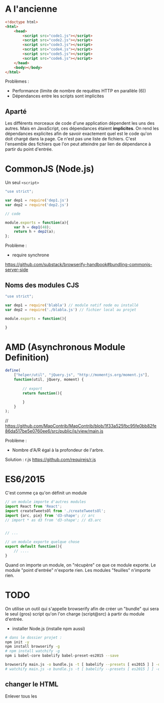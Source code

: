 # A l'ancienne

````html
<!doctype html>
<html>
    <head>
        <script src="code1.js"></script>
        <script src="code2.js"></script>
        <script src="code3.js"></script>
        <script src="code4.js"></script>
        <script src="code5.js"></script>
        <script src="code6.js"></script>
    </head>
    <body></body>
</html>
````

Problèmes :

* Performance (limite de nombre de requêtes HTTP en parallèle (6))
* Dépendances entre les scripts sont implicites

## Aparté

Les différents morceaux de code d'une application dépendent les uns des autres. Mais en JavaScript, ces dépendances étaient **implicites**.
On rend les dépendances explicites afin de savoir exactement quel est le code qu'on doit chargé dans la page.
Ce n'est pas une liste de fichiers. C'est l'ensemble des fichiers que l'on peut atteindre par lien de dépendance à partir du point d'entrée. 



# CommonJS (Node.js)

Un seul `<script>`

````js
"use strict";

var dep1 = require('dep1.js')
var dep2 = require('dep2.js')

// code

module.exports = function(a){
    var h = dep1(48);
    return h + dep2(a);
};
````

Problème :
* require synchrone

https://github.com/substack/browserify-handbook#bundling-commonjs-server-side


## Noms des modules CJS

````js
"use strict";

var dep1 = require('blabla') // module natif node ou installé
var dep2 = require('./blabla.js') // fichier local au projet

module.exports = function(){

}
````



# AMD (Asynchronous Module Definition)

````js
define(
    ["helper/util", "jQuery.js", "http://momentjs.org/moment.js"],
    function(util, jQuery, moment) {
    
        // export
        return function(){
        
        }
    }
);
````
// https://github.com/MapContrib/MapContrib/blob/1f33a525fbc95fe0bb82fe86da517be5e0760ee6/src/public/js/view/main.js

Problème : 
* Nombre d'A/R égal à la profondeur de l'arbre.

Solution : r.js https://github.com/requirejs/r.js


# ES6/2015

C'est comme ça qu'on définit un module

````js
// un module importe d'autres modules 
import React from 'React';
import createTweetsOl from './createTweetsOl';
import {arc, pie} from 'd3-shape'; // arc
// import * as d3 from 'd3-shape'; // d3.arc


// ...

// un module exporte quelque chose
export default function(){
    // ....
}
````

Quand on importe un module, on "récupère" ce que ce module exporte.
Le module "point d'entrée" n'exporte rien. Les modules "feuilles" n'importe rien.

# TODO

On utilise un outil qui s'appelle browserify afin de créer un "bundle" qui sera le seul (gros) script qu'on l'on charge (script@src) à partir du module d'entrée.

* installer Node.js (installe npm aussi)

```bash
# dans le dossier projet :
npm init -y
npm install browserify -g
# npm install watchify -g
npm i babel-core babelify babel-preset-es2015 --save 

browserify main.js -o bundle.js -t [ babelify --presets [ es2015 ] ] -d
# watchify main.js -o bundle.js -t [ babelify --presets [ es2015 ] ] -d -v
```

## changer le HTML

Enlever tous les <script> et les remplacer par `<script defer src="bundle.js"></script>`

## Etape 2

`main.js`

````js
import createTweetsOl from './createTweetsOl.js';
import createTimeButton from './createTimeButton.js';

document.addEventListener('DOMContentLoaded', function(){
    // ... createTweetsOl() ...
    // ... createTimeButton() ...
});
````

`createTweetsOl.js`

````js
export default function(tweets){
    // ...
}
````


## Etape 3

https://www.npmjs.com/

```bash
npm install moment --save 
# regarder package.json
```

```js
import moment from 'moment';

// ...

moment(t.created_at, 'dd MMM DD HH:mm:ss ZZ YYYY', 'en').fromNow()
```


# NPM tasks

Remplace grunt/gulp la plupart du temps

* http://substack.net/task_automation_with_npm_run
* https://gist.github.com/oncletom/1e233f2100c4e0877922
* http://naholyr.fr/2015/11/ecrire-des-scripts-npm-multi-plateforme/

```bash
npm run build:dev
npm run build:prod
```

* https://www.npmjs.com/package/npm-run-all
* https://www.npmjs.com/package/watch-exec

Exemple : https://github.com/dtc-innovation/dataviz-finances-gironde/blob/master/package.json

## Minifier

```bash
npm install minifyify --save
browserify -p [minifyify --no-map] main.js -o bundle.js

export NODE_ENV="production"
```

```json
{
    "scripts": {
        "build:dev": "browserify main.js > bundle.js", // 800k
        "build:prod": "browserify -p [minifyify --no-map] main.js > bundle.js", //350k
        // 288k avec NODE_ENV="production"
    }
}
```

